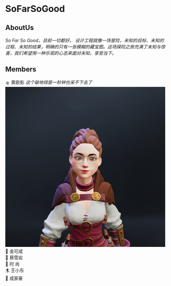 # SoFarSoGood

## AboutUs
*So Far So Good，目前一切都好。*
*设计工程就像一场冒险，未知的目标、未知的过程、未知的结果，明确的只有一张模糊的藏宝图。这场探险之旅充满了未知与惊喜，我们希望用一种乐观的心态来面对未知，享受当下。*


## Members
🛸 黄欧影
*这个破地球是一秒钟也呆不下去了*
![](https://raw.githubusercontent.com/HOY78778/picstore/main/Github/img/202210081630614.jpeg)
🐨 金可成  
🎸 蔡雪岩  
🎍 时 尚  
🏄 王小东  
🔫 成家豪